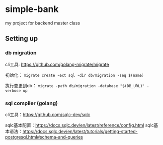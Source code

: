 # simple-bank
my project for backend master class

## Setting up
### db migration
cli工具: https://github.com/golang-migrate/migrate

初始化：
`migrate create -ext sql -dir db/migration -seq $(name)`

执行变更到db：
`migrate -path db/migration -database "$(DB_URL)" -verbose up`

### sql compiler (golang)
cli工具：https://github.com/sqlc-dev/sqlc

sqlc基本配置：https://docs.sqlc.dev/en/latest/reference/config.html
sqlc基本语法：https://docs.sqlc.dev/en/latest/tutorials/getting-started-postgresql.html#schema-and-queries
